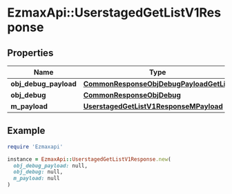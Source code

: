 # EzmaxApi::UserstagedGetListV1Response

## Properties

| Name | Type | Description | Notes |
| ---- | ---- | ----------- | ----- |
| **obj_debug_payload** | [**CommonResponseObjDebugPayloadGetList**](CommonResponseObjDebugPayloadGetList.md) |  |  |
| **obj_debug** | [**CommonResponseObjDebug**](CommonResponseObjDebug.md) |  | [optional] |
| **m_payload** | [**UserstagedGetListV1ResponseMPayload**](UserstagedGetListV1ResponseMPayload.md) |  |  |

## Example

```ruby
require 'Ezmaxapi'

instance = EzmaxApi::UserstagedGetListV1Response.new(
  obj_debug_payload: null,
  obj_debug: null,
  m_payload: null
)
```

